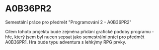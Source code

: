 A0B36PR2
========

Semestální práce pro předmět "Programování 2 - A0B36PR2"

Cílem tohoto projektu bude zejména přidání grafické podoby programu - hře, který jsem byl nucen sepsat jako semestrální práci
pro předmět A0B36PR1. Hra bude typu adventura s lehkýmy RPG prvky.
